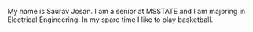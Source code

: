 My name is Saurav Josan. I am a senior at MSSTATE and I am majoring in Electrical Engineering. In my spare time I like to play basketball.
